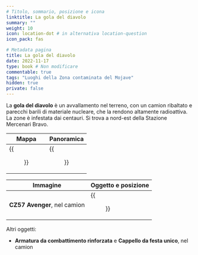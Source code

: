 ```yaml
---
# Titolo, sommario, posizione e icona
linktitle: La gola del diavolo
summary: ""
weight: 10
icon: location-dot # in alternativa location-question
icon_pack: fas

# Metadata pagina
title: La gola del diavolo
date: 2022-11-17
type: book # Non modificare
commentable: true
tags: "Luoghi della Zona contaminata del Mojave"
hidden: true
private: false
---
```



<div class="fnv">

La **gola del diavolo** è un avvallamento nel terreno, con un camion ribaltato e parecchi barili di materiale nucleare, che la rendono altamente radioattiva. La zone è infestata dai centauri. Si trova a nord-est della Stazione Mercenari Bravo.

| Mappa | Panoramica |
| ----- | ---------- |
| {{<figure src="fnv/Devils_Throat_loc.webp">}}      |   {{<figure src="fnv/The_Devils_Throat.webp">}}         | 

| Immagine | Oggetto e posizione |
| -------- | ------------------- |
|  **CZ57 Avenger**, nel camion        |   {{<figure src="fnv/CZ57_Avenger_Devils_Throat.webp">}}                  |

Altri oggetti:
- **Armatura da combattimento rinforzata** e **Cappello da festa unico**, nel camion

</div>
